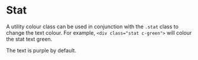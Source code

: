 # Stat

A utility colour class can be used in conjunction with the ```.stat``` class to change the text colour. For example, ```<div class="stat c-green">``` will colour the stat text green.

The text is purple by default.
